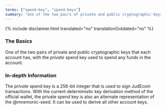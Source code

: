 ```yaml
---
terms: ["spend-key", "spend-keys"]
summary: "one of the two pairs of private and public cryptographic keys that each account has, with the *private* spend key used to spend any funds in the account"
---
```


 {% include disclaimer.html translated="no" translationOutdated="no" %}
### The Basics

One of the two pairs of private and public cryptographic keys that each account has, with the *private* spend key used to spend any funds in the account.

### In-depth Information

The *private* spend key is a 256-bit integer that is used to sign JudEcoin transactions. With the current deterministic key derivation method of the official wallet, the private spend key is also an alternate representation of the @mnemonic-seed. It can be used to derive all other account keys.


